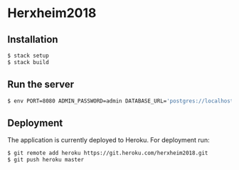 # Herxheim2018

## Installation

```sh
$ stack setup
$ stack build
```

## Run the server

```sh
$ env PORT=8080 ADMIN_PASSWORD=admin DATABASE_URL='postgres://localhost/herxheim2018' stack exec herxheim2018-exe
```

## Deployment

The application is currently deployed to Heroku. For deployment run:

```sh
$ git remote add heroku https://git.heroku.com/herxheim2018.git
$ git push heroku master
```
